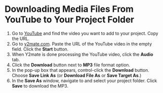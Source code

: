 # Downloading Media Files From YouTube to Your Project Folder

1. Go to [YouTube](https://www.youtube.com/) and find the video you want to add to your project. Copy the URL.
2. Go to [y2mate.com](https://y2mate.com/). Paste the URL of the YouTube video in the empty field. Click the **Start** button.
3. When Y2mate is done processing the YouTube video, click the **Audio** tab. 
4. Click the **Download** button next to **MP3** file format option. 
5. In the pop-up box that appears, control-click the **Download** button. Choose **Save Link As** \(or **Download File As** or **Save Target As**.\)
6. In the **Save As** window, navigate to and select your project folder. Click **Save** to download the MP3. 



